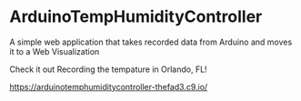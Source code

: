 # ArduinoTempHumidityController
A simple web application that takes recorded data from Arduino and moves it to a Web Visualization 

Check it out Recording the tempature in Orlando, FL!

https://arduinotemphumiditycontroller-thefad3.c9.io/
